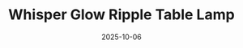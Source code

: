 ---
title: Whisper Glow Ripple Table Lamp
date: 2025-10-06
publish_on: "2025-10-06"
summary: A modern, 3D-printed ripple-vase table lamp with a textured shade that casts a warm, gentle ambient glow — perfect for cozy desks, nightstands, or reading nooks.
tags: [Signage, PLA]
photos: ["/assets/img/table-lamp.png"]
category: Lighting
detail: >
  This sculptural table lamp features a softly faceted ripple-style base paired with a diffused textured shade — designed to create a calm, ambient glow rather than harsh task lighting. The base is 3D-printed using an oversized 0.8 mm nozzle (double the typical 0.4 mm standard), producing intentionally visible yet refined layer lines that add a tactile, ceramic-like presence without sacrificing polish. Paired with a textured shade that softly warms when lit, this piece brings modern serenity to bedrooms, workspaces, or relaxation corners — a functional design object that feels both contemporary and handcrafted.
---